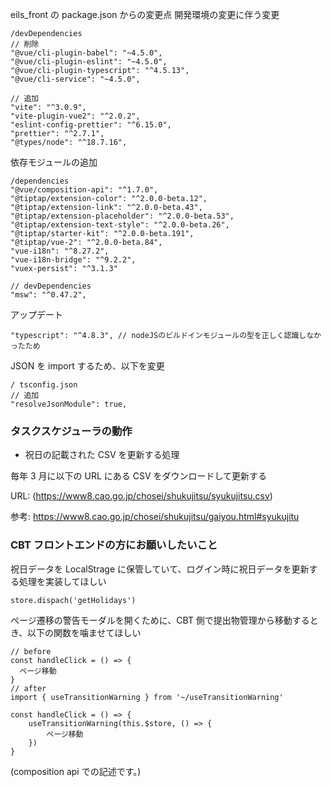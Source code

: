 eils_front の package.json からの変更点
開発環境の変更に伴う変更

```
/devDependencies
// 削除
"@vue/cli-plugin-babel": "~4.5.0",
"@vue/cli-plugin-eslint": "~4.5.0",
"@vue/cli-plugin-typescript": "^4.5.13",
"@vue/cli-service": "~4.5.0",

// 追加
"vite": "^3.0.9",
"vite-plugin-vue2": "^2.0.2",
"eslint-config-prettier": "^6.15.0",
"prettier": "^2.7.1",
"@types/node": "^18.7.16",
```

依存モジュールの追加

```
/dependencies
"@vue/composition-api": "^1.7.0",
"@tiptap/extension-color": "^2.0.0-beta.12",
"@tiptap/extension-link": "^2.0.0-beta.43",
"@tiptap/extension-placeholder": "^2.0.0-beta.53",
"@tiptap/extension-text-style": "^2.0.0-beta.26",
"@tiptap/starter-kit": "^2.0.0-beta.191",
"@tiptap/vue-2": "^2.0.0-beta.84",
"vue-i18n": "^8.27.2",
"vue-i18n-bridge": "^9.2.2",
"vuex-persist": "^3.1.3"

// devDependencies
"msw": "^0.47.2",
```

アップデート

```
"typescript": "^4.8.3", // nodeJSのビルドインモジュールの型を正しく認識しなかったため
```

JSON を import するため、以下を変更

```
/ tsconfig.json
// 追加
"resolveJsonModule": true,
```

### タスクスケジューラの動作

- 祝日の記載された CSV を更新する処理

毎年 3 月に以下の URL にある CSV をダウンロードして更新する

URL: (https://www8.cao.go.jp/chosei/shukujitsu/syukujitsu.csv)

参考: https://www8.cao.go.jp/chosei/shukujitsu/gaiyou.html#syukujitu

### CBT フロントエンドの方にお願いしたいこと

祝日データを LocalStrage に保管していて、ログイン時に祝日データを更新する処理を実装してほしい

```
store.dispach('getHolidays')
```

ページ遷移の警告モーダルを開くために、CBT 側で提出物管理から移動するとき、以下の関数を噛ませてほしい

```
// before
const handleClick = () => {
  ページ移動
}
// after
import { useTransitionWarning } from '~/useTransitionWarning'

const handleClick = () => {
    useTransitionWarning(this.$store, () => {
        ページ移動
    })
}
```

(composition api での記述です。)
